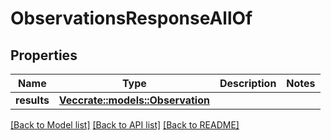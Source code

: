 # ObservationsResponseAllOf

## Properties

Name | Type | Description | Notes
------------ | ------------- | ------------- | -------------
**results** | [**Vec<crate::models::Observation>**](Observation.md) |  | 

[[Back to Model list]](../README.md#documentation-for-models) [[Back to API list]](../README.md#documentation-for-api-endpoints) [[Back to README]](../README.md)


